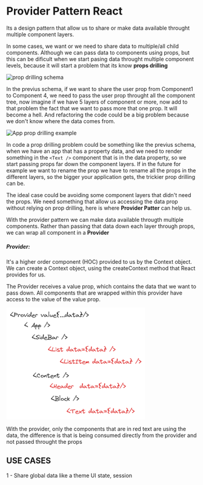 # Provider Pattern React

Its a design pattern that allow us to share or make data available throught multiple component layers.

In some cases, we want or we need to share data to multiple/all child components. Although we can pass data to components using props, but this can be dificult when we start pasing data throught multiple component levels, because it will start a problem that its know **props drilling**


![prop drilling schema](image.png)

In the previus schema, if we want to share the user prop from Component1 to Component 4, we need to pass the user prop throught all the component tree, now imagine if we have 5 layers of component or more, now add to that problem the fact that we want to pass more that one prop. It will become a hell. And refactoring the code could be a big problem because we don't know where the data comes from.

![App prop drilling example](image2.png)

In code a prop drilling problem could be something like the previus schema, when we have an app that has a property data, and we need to render something in the `<Text />` component that is in the data property, so we start passing props far down the component layers. If in the future for example we want to rename the prop we have to rename all the props in the different layers, so the bigger your application gets, the trickier prop drilling can be.

The ideal case could be avoiding some component layers that didn't need the props. We need something that allow us accessing the data prop without relying on prop drilling, here is where **Provider Patter** can help us.

With the provider pattern we can make data available througth multiple components. Rather than passing that data down each layer through props, we can wrap all component in a **Provider** 

##### Provider:
It's a higher order component (HOC) provided to us by the Context object. We can create a Context object, using the createContext method that React provides for us.

The Provider receives a value prop, which contains the data that we want to pass down. All components that are wrapped within this provider have access to the value of the value prop.

![App Provider Example](./public/img/image3.png)

With the provider, only the components that are in red text are using the data, the difference is that is being consumed directly from the provider and not passed throught the props

## USE CASES

1 - Share global data like a theme UI state, session
